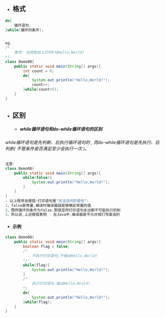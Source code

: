 * ## 格式

```java
do{
    循环语句;
}while(循环的条件);


eg.
/*
    需求: 在控制台上打印5句Hello,World!
*/
class Demo08{
    public static void main(String[] args){
        int count = 0;
        do{
            System.out.println("Hello,World!");
            count++;
        }while(count<5);
    }
}
```

* ## 区别

  * ##### while循环语句和do-while循环语句的区别

###### while循环语句是先判断、后执行循环语句的 , 而do-while循环语句是先执行、后判断\( 不管条件是否满足至少会执行一次 \)。

```java
注意:
class Demo08{
    public static void main(String[] args){
        while(false){
            System.out.println("Hello,World!");
        }
    }
}
- 以上程序会报错~打印语句是"无法访问的语句":
1、false是常量,编译时编译器就能够确定常量的值
2、既然循环的条件为false,那很显然打印语句永远都不可能执行的到
3、所以说,上述报错表明 - 在Java中,编译器是不允许我们写废话的
```

* #### 示例

```java
class Demo08{
	public static void main(String[] args){
		boolean flag = false;
		/*
			不执行打印语句,不输出Hello,World!
		*/
		while(flag){
			System.out.println("Hello,World!");
		}
		/*
			执行打印语句,输出Hello,Wrold!
		*/
		do{
			System.out.println("Hello,World!");
		}while(flag);
	}
}
```



